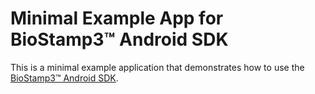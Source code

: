 # Minimal Example App for BioStamp3™ Android SDK

This is a minimal example application that demonstrates how to use the
[BioStamp3™ Android SDK][1].

[1]: https://github.com/MC10Inc/biostamp-android

